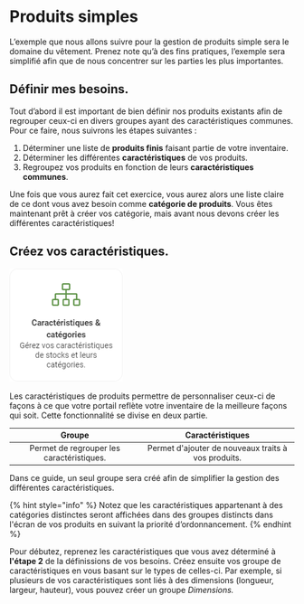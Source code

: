 # Produits simples

L’exemple que nous allons suivre pour la gestion de produits simple sera le domaine du vêtement. Prenez note qu’à des fins pratiques, l’exemple sera simplifié afin que de nous concentrer sur les parties les plus importantes.

## Définir mes besoins.

Tout d’abord il est important de bien définir nos produits existants afin de regrouper ceux-ci en divers groupes ayant des caractéristiques communes. Pour ce faire, nous suivrons les étapes suivantes :

1. Déterminer une liste de **produits finis** faisant partie de votre inventaire.
2. Déterminer les différentes **caractéristiques** de vos produits.
3. Regroupez vos produits en fonction de leurs **caractéristiques communes**.

Une fois que vous aurez fait cet exercice, vous aurez alors une liste claire de ce dont vous avez besoin comme **catégorie de produits**. Vous êtes maintenant prêt à créer vos catégorie, mais avant nous devons créer les différentes caractéristiques!

## Créez vos caractéristiques.

![La tuile caract&#xE9;ristiques et cat&#xE9;gories de l&apos;&#xE9;cran des param&#xE8;tres.](../../../.gitbook/assets/characteristiccategories.png)

Les caractéristiques de produits permettre de personnaliser ceux-ci de façons à ce que votre portail reflète votre inventaire de la meilleure façons qui soit. Cette fonctionnalité se divise en deux partie.

| Groupe | Caractéristiques |
| :---: | :---: |
| Permet de regrouper les caractéristiques. | Permet d'ajouter de nouveaux traits à vos produits. |

Dans ce guide, un seul groupe sera créé afin de simplifier la gestion des différentes caractéristiques.

{% hint style="info" %}
Notez que les caractéristiques appartenant à des catégories distinctes seront affichées dans des groupes distincts dans l'écran de vos produits en suivant la priorité d’ordonnancement.
{% endhint %}

Pour débutez, reprenez les caractéristiques que vous avez déterminé à **l'étape 2** de la définissions de vos besoins. Créez ensuite vos groupe de caractéristiques en vous basant sur le types de celles-ci. Par exemple, si plusieurs de vos caractéristiques sont liés à des dimensions \(longueur, largeur, hauteur\), vous pouvez créer un groupe _Dimensions._

